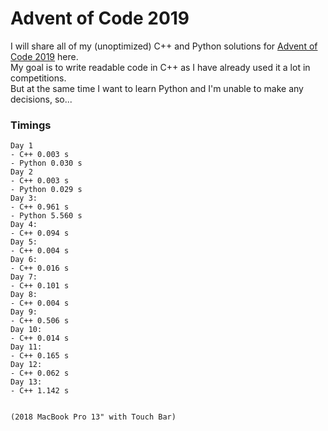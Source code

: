 # Advent of Code 2019

I will share all of my (unoptimized) C++ and Python solutions for [Advent of Code 2019](https://adventofcode.com/2019) here.  
My goal is to write readable code in C++ as I have already used it a lot in competitions.  
But at the same time I want to learn Python and I'm unable to make any decisions, so...  

### Timings
```
Day 1
- C++ 0.003 s
- Python 0.030 s
Day 2
- C++ 0.003 s
- Python 0.029 s
Day 3:
- C++ 0.961 s
- Python 5.560 s
Day 4: 
- C++ 0.094 s
Day 5:
- C++ 0.004 s
Day 6:
- C++ 0.016 s
Day 7:
- C++ 0.101 s
Day 8:
- C++ 0.004 s
Day 9:
- C++ 0.506 s
Day 10:
- C++ 0.014 s
Day 11:
- C++ 0.165 s
Day 12:
- C++ 0.062 s
Day 13:
- C++ 1.142 s


(2018 MacBook Pro 13" with Touch Bar)
```